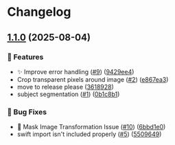 # Changelog

## [1.1.0](https://github.com/SIX33-Software/f2-background-remover/compare/react-native-bg-removal-v1.0.0...react-native-bg-removal-v1.1.0) (2025-08-04)


### 🚀 Features

* ✨ Improve error handling ([#9](https://github.com/SIX33-Software/f2-background-remover/issues/9)) ([9429ee4](https://github.com/SIX33-Software/f2-background-remover/commit/9429ee45b4f5294d0d678db2526357e3449f4c62))
* Crop transparent pixels around image ([#2](https://github.com/SIX33-Software/f2-background-remover/issues/2)) ([e867ea3](https://github.com/SIX33-Software/f2-background-remover/commit/e867ea3d61fb244e27c3db9eb31a627842d3dfe5))
* move to release please ([3618928](https://github.com/SIX33-Software/f2-background-remover/commit/361892848c32c3475a65f099a5429c57933b090e))
* subject segmentation ([#1](https://github.com/SIX33-Software/f2-background-remover/issues/1)) ([0b1c8b1](https://github.com/SIX33-Software/f2-background-remover/commit/0b1c8b1687519cd3e71fcbdbaaf688b337111df6))


### 🐛 Bug Fixes

* 🐛  Mask Image Transformation Issue ([#10](https://github.com/SIX33-Software/f2-background-remover/issues/10)) ([6bbd1e0](https://github.com/SIX33-Software/f2-background-remover/commit/6bbd1e0c81af709a84dec7ae210d989d79593bcc))
* swift import isn't included properly ([#5](https://github.com/SIX33-Software/f2-background-remover/issues/5)) ([5509649](https://github.com/SIX33-Software/f2-background-remover/commit/5509649854f692131889c55c7eb9d144aec6ca18))
